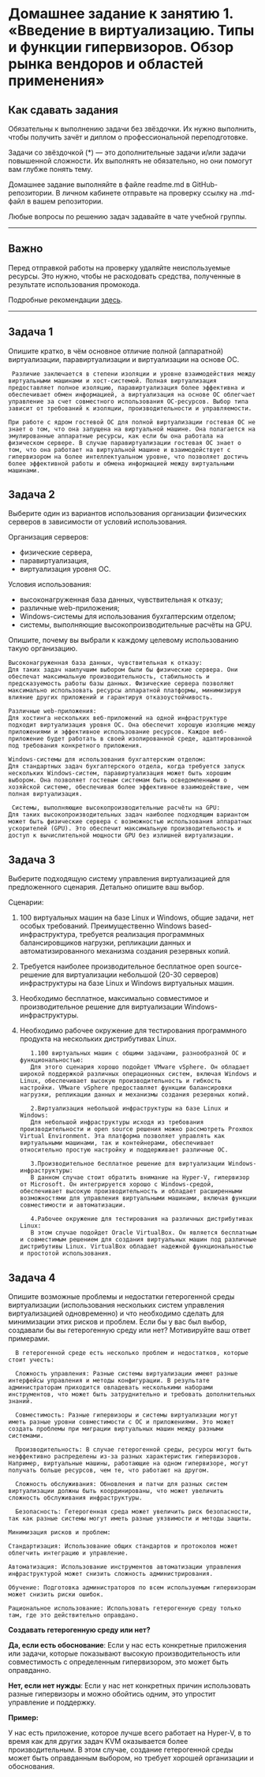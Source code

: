 
# Домашнее задание к занятию 1.  «Введение в виртуализацию. Типы и функции гипервизоров. Обзор рынка вендоров и областей применения»


## Как сдавать задания

Обязательны к выполнению задачи без звёздочки. Их нужно выполнить, чтобы получить зачёт и диплом о профессиональной переподготовке.

Задачи со звёздочкой (*) — это дополнительные задачи и/или задачи повышенной сложности. Их выполнять не обязательно, но они помогут вам глубже понять тему.

Домашнее задание выполняйте в файле readme.md в GitHub-репозитории. В личном кабинете отправьте на проверку ссылку на .md-файл в вашем репозитории.

Любые вопросы по решению задач задавайте в чате учебной группы.

---

## Важно

Перед отправкой работы на проверку удаляйте неиспользуемые ресурсы.
Это нужно, чтобы не расходовать средства, полученные в результате использования промокода.

Подробные рекомендации [здесь](https://github.com/netology-code/virt-homeworks/blob/virt-11/r/README.md).

---

## Задача 1

Опишите кратко, в чём основное отличие полной (аппаратной) виртуализации, паравиртуализации и виртуализации на основе ОС.   
  ```
   Различие заключается в степени изоляции и уровне взаимодействия между виртуальными машинами и хост-системой. Полная виртуализация предоставляет полное изоляцию, паравиртуализация более эффективна и обеспечивает обмен информацией, а виртуализация на основе ОС облегчает управление за счет совместного использования ОС-ресурсов. Выбор типа зависит от требований к изоляции, производительности и управляемости.

При работе с ядром гостевой ОС для полной виртуализации гостевая ОС не знает о том, что она запущена на виртуальной машине. Она полагается на эмулированные аппаратные ресурсы, как если бы она работала на физическом сервере. В случае паравиртуализации гостевая ОС знает о том, что она работает на виртуальной машине и взаимодействует с гипервизором на более интеллектуальном уровне, что позволяет достичь более эффективной работы и обмена информацией между виртуальными машинами.
  ```

## Задача 2

Выберите один из вариантов использования организации физических серверов в зависимости от условий использования.

Организация серверов:

- физические сервера,
- паравиртуализация,
- виртуализация уровня ОС.

Условия использования:

- высоконагруженная база данных, чувствительная к отказу;
- различные web-приложения;
- Windows-системы для использования бухгалтерским отделом;
- системы, выполняющие высокопроизводительные расчёты на GPU.

Опишите, почему вы выбрали к каждому целевому использованию такую организацию.


```
Высоконагруженная база данных, чувствительная к отказу:
Для таких задач наилучшим выбором были бы физические сервера. Они обеспечат максимальную производительность, стабильность и предсказуемость работы базы данных. Физические сервера позволяют максимально использовать ресурсы аппаратной платформы, минимизируя влияние других приложений и гарантируя отказоустойчивость.   

Различные web-приложения:
Для хостинга нескольких веб-приложений на одной инфраструктуре подходит виртуализация уровня ОС. Она обеспечит хорошую изоляцию между приложениями и эффективное использование ресурсов. Каждое веб-приложение будет работать в своей изолированной среде, адаптированной под требования конкретного приложения.   

Windows-системы для использования бухгалтерским отделом:
Для стандартных задач бухгалтерского отдела, когда требуется запуск нескольких Windows-систем, паравиртуализация может быть хорошим выбором. Она позволяет гостевым системам быть осведомленными о хозяйской системе, обеспечивая более эффективное взаимодействие, чем полная виртуализация.   

 Системы, выполняющие высокопроизводительные расчёты на GPU:
Для таких высокопроизводительных задач наиболее подходящим вариантом может быть физические сервера с возможностью использования аппаратных ускорителей (GPU). Это обеспечит максимальную производительность и доступ к вычислительной мощности GPU без излишней виртуализации.
```

## Задача 3

Выберите подходящую систему управления виртуализацией для предложенного сценария. Детально опишите ваш выбор.

Сценарии:

1. 100 виртуальных машин на базе Linux и Windows, общие задачи, нет особых требований. Преимущественно Windows based-инфраструктура, требуется реализация программных балансировщиков нагрузки, репликации данных и автоматизированного механизма создания резервных копий.
2. Требуется наиболее производительное бесплатное open source-решение для виртуализации небольшой (20-30 серверов) инфраструктуры на базе Linux и Windows виртуальных машин.
3. Необходимо бесплатное, максимально совместимое и производительное решение для виртуализации Windows-инфраструктуры.
4. Необходимо рабочее окружение для тестирования программного продукта на нескольких дистрибутивах Linux.

   ```
      1.100 виртуальных машин с общими задачами, разнообразной ОС и функциональностью:
      Для этого сценария хорошо подойдет VMware vSphere. Он обладает широкой поддержкой различных операционных систем, включая Windows и Linux, обеспечивает высокую производительность и гибкость настройки. VMware vSphere предоставляет функции балансировки нагрузки, репликации данных и механизмы создания резервных копий.
      
      2.Виртуализация небольшой инфраструктуры на базе Linux и Windows:
      Для небольшой инфраструктуры исходя из требования производительности и open source решения можно рассмотреть Proxmox Virtual Environment. Эта платформа позволяет управлять как виртуальными машинами, так и контейнерами, обеспечивает относительно простую настройку и поддерживает различные ОС.
      
      3.Производительное бесплатное решение для виртуализации Windows-инфраструктуры:
      В данном случае стоит обратить внимание на Hyper-V, гипервизор от Microsoft. Он интегрируется хорошо с Windows-средой, обеспечивает высокую производительность и обладает расширенными возможностями для управления виртуальными машинами, включая функции совместимости и автоматизации.
      
      4.Рабочее окружение для тестирования на различных дистрибутивах Linux:
      В этом случае подойдет Oracle VirtualBox. Он является бесплатным и совместимым решением для создания виртуальных машин под различные дистрибутивы Linux. VirtualBox обладает надежной функциональностью и простотой использования.
   ```

## Задача 4

Опишите возможные проблемы и недостатки гетерогенной среды виртуализации (использования нескольких систем управления виртуализацией одновременно) и что необходимо сделать для минимизации этих рисков и проблем. Если бы у вас был выбор, создавали бы вы гетерогенную среду или нет? Мотивируйте ваш ответ примерами.   

```
  В гетерогенной среде есть несколько проблем и недостатков, которые стоит учесть:
  
  Сложность управления: Разные системы виртуализации имеют разные интерфейсы управления и методы конфигурации. В результате администраторам приходится овладевать несколькими наборами инструментов, что может быть затруднительно и требовать дополнительных знаний.
  
  Совместимость: Разные гипервизоры и системы виртуализации могут иметь разные уровни совместимости с ОС и приложениями. Это может создать проблемы при миграции виртуальных машин между разными системами.
  
  Производительность: В случае гетерогенной среды, ресурсы могут быть неэффективно распределены из-за разных характеристик гипервизоров. Например, виртуальные машины, работающие на одном гипервизоре, могут получать больше ресурсов, чем те, что работают на другом.
  
  Сложность обслуживания: Обновления и патчи для разных систем виртуализации должны быть координированы, что может увеличить сложность обслуживания инфраструктуры.
  
  Безопасность: Гетерогенная среда может увеличить риск безопасности, так как разные системы могут иметь разные уязвимости и методы защиты.
```

```
Минимизация рисков и проблем:

Стандартизация: Использование общих стандартов и протоколов может облегчить интеграцию и управление.

Автоматизация: Использование инструментов автоматизации управления инфраструктурой может снизить сложность администрирования.

Обучение: Подготовка администраторов по всем используемым гипервизорам может снизить риски ошибок.

Рациональное использование: Использовать гетерогенную среду только там, где это действительно оправдано.
```

**Создавать гетерогенную среду или нет?**  

**Да, если есть обоснование**: Если у нас есть конкретные приложения или задачи, которые показывают высокую производительность или совместимость с определенным гипервизором, это может быть оправданно.   

**Нет, если нет нужды**: Если у нас нет конкретных причин использовать разные гипервизоры и можно обойтись одним, это упростит управление и поддержку.


**Пример:**  

У нас есть приложение, которое лучше всего работает на Hyper-V, в то время как для других задач KVM оказывается более производительным. В этом случае, создание гетерогенной среды может быть оправданным выбором, но требует хорошей организации и обоснования.

